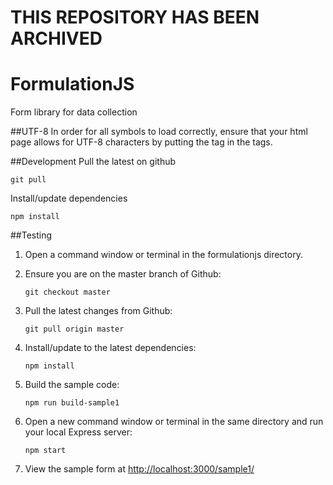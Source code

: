 # THIS REPOSITORY HAS BEEN ARCHIVED

# FormulationJS
Form library for data collection

##UTF-8
In order for all symbols to load correctly, ensure that your html page allows for UTF-8 characters by putting the tag <meta charset="UTF-8"> in the <head> tags.

##Development
Pull the latest on github
```
git pull
```
Install/update dependencies
```
npm install
```

##Testing
1. Open a command window or terminal in the formulationjs directory.
2. Ensure you are on the master branch of Github:

    ```
    git checkout master
    ```

3. Pull the latest changes from Github:

    ```
    git pull origin master
    ```

4. Install/update to the latest dependencies:

    ```
    npm install
    ```

5. Build the sample code:

    ```
    npm run build-sample1
    ```

6. Open a new command window or terminal in the same directory and run your local Express server:

    ```
    npm start
    ```

7. View the sample form at [http://localhost:3000/sample1/](http://localhost:3000/sample1/)
